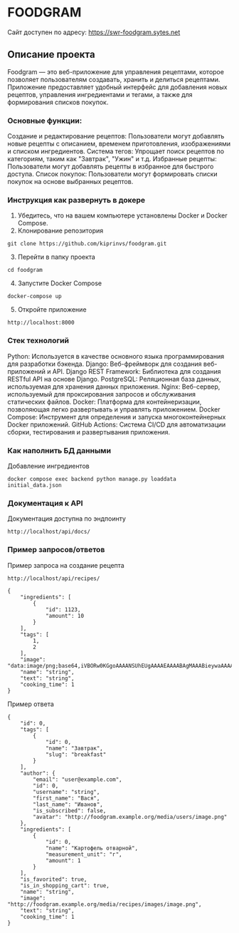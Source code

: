 # FOODGRAM
Сайт доступен по адресу: https://swr-foodgram.sytes.net

## Описание проекта
Foodgram — это веб-приложение для управления рецептами, которое позволяет пользователям создавать, хранить и делиться рецептами. Приложение предоставляет удобный интерфейс для добавления новых рецептов, управления ингредиентами и тегами, а также для формирования списков покупок.
### Основные функции:
Создание и редактирование рецептов: Пользователи могут добавлять новые рецепты с описанием, временем приготовления, изображениями и списком ингредиентов.
Система тегов: Упрощает поиск рецептов по категориям, таким как "Завтрак", "Ужин" и т.д.
Избранные рецепты: Пользователи могут добавлять рецепты в избранное для быстрого доступа.
Список покупок: Пользователи могут формировать списки покупок на основе выбранных рецептов.

### Инструкция как развернуть в докере
1. Убедитесь, что на вашем компьютере установлены Docker и Docker Compose.
2. Клонирование репозитория
```
git clone https://github.com/kiprinvs/foodgram.git
```
3. Перейти в папку проекта
```
cd foodgram
```
4. Запустите Docker Compose
```
docker-compose up
```
5. Откройте приложение
```
http://localhost:8000
```

### Стек технологий
Python: Используется в качестве основного языка программирования для разработки бэкенда.
Django: Веб-фреймворк для создания веб-приложений и API.
Django REST Framework: Библиотека для создания RESTful API на основе Django.
PostgreSQL: Реляционная база данных, используемая для хранения данных приложения.
Nginx: Веб-сервер, используемый для проксирования запросов и обслуживания статических файлов.
Docker: Платформа для контейнеризации, позволяющая легко развертывать и управлять приложением.
Docker Compose: Инструмент для определения и запуска многоконтейнерных Docker приложений.
GitHub Actions: Система CI/CD для автоматизации сборки, тестирования и развертывания приложения.

### Как наполнить БД данными
Добавление ингредиентов
```
docker compose exec backend python manage.py loaddata initial_data.json
```

### Документация к API
Документация доступна по эндпоинту
```
http://localhost/api/docs/
```


### Пример запросов/ответов
Пример запроса на создание рецепта
 ```
http://localhost/api/recipes/
```
```
{
    "ingredients": [
        {
            "id": 1123,
            "amount": 10
        }
    ],
    "tags": [
        1,
        2
    ],
    "image": "data:image/png;base64,iVBORw0KGgoAAAANSUhEUgAAAAEAAAABAgMAAABieywaAAAACVBMVEUAAAD///9fX1/S0ecCAAAACXBIWXMAAA7EAAAOxAGVKw4bAAAACklEQVQImWNoAAAAggCByxOyYQAAAABJRU5ErkJggg==",
    "name": "string",
    "text": "string",
    "cooking_time": 1
}
```

Пример ответа
```
{
    "id": 0,
    "tags": [
        {
            "id": 0,
            "name": "Завтрак",
            "slug": "breakfast"
        }
    ],
    "author": {
        "email": "user@example.com",
        "id": 0,
        "username": "string",
        "first_name": "Вася",
        "last_name": "Иванов",
        "is_subscribed": false,
        "avatar": "http://foodgram.example.org/media/users/image.png"
    },
    "ingredients": [
        {
            "id": 0,
            "name": "Картофель отварной",
            "measurement_unit": "г",
            "amount": 1
        }
    ],
    "is_favorited": true,
    "is_in_shopping_cart": true,
    "name": "string",
    "image": "http://foodgram.example.org/media/recipes/images/image.png",
    "text": "string",
    "cooking_time": 1
}
```